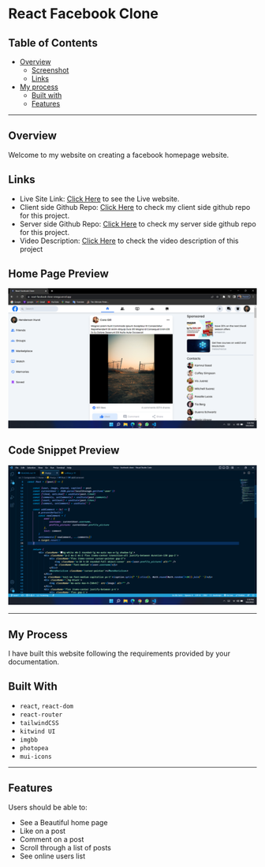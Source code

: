# React Facebook Clone

## Table of Contents

- [Overview](#overview)
  - [Screenshot](#home-page-preview)
  - [Links](#links)
- [My process](#my-process)
  - [Built with](#built-with)
  - [Features](#features)

---

## Overview

Welcome to my website on creating a facebook homepage website.

## Links

- Live Site Link: [Click Here](https://react-facebook-clone-omega.vercel.app/) to see the Live website.
- Client side Github Repo: [Click Here](https://github.com/kamrulsaad/facebook-clone) to check my client side github repo for this project.
- Server side Github Repo: [Click Here](https://github.com/kamrulsaad/instagram-clone) to check my server side github repo for this project.
- Video Description: [Click Here](https://drive.google.com/file/d/1qQm8r7RL3k-k0CIWJfiSwfcvM3OxvV_3/view?usp=sharing) to check the video description of this project

## Home Page Preview

![Screenshot of the Website HomePage](./src/assets/1.png)

## Code Snippet Preview 

![Screenshot of a code snippet](./src/assets/2.png)

---

## My Process

I have built this website following the requirements provided by your documentation.

## Built With

- `react`, `react-dom`
- `react-router`
- `tailwindCSS`
- `kitwind UI`
- `imgbb`
- `photopea`
- `mui-icons`

---

## Features

Users should be able to:

- See a Beautiful home page
- Like on a post
- Comment on a post
- Scroll through a list of posts
- See online users list
